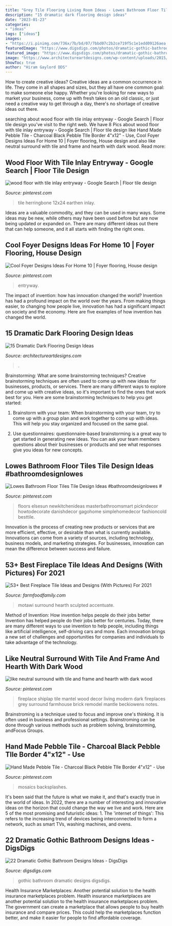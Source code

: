 ```yaml
---
title: "Grey Tile Flooring Living Room Ideas - Lowes Bathroom Floor Tiles Tile Design Ideas #bathroomdesignlowes #"
description: "15 dramatic dark flooring design ideas"
date: "2023-01-23"
categories:
- "ideas"
tags: ["ideas"]
images:
- "https://i.pinimg.com/736x/7b/bd/07/7bbd07c2b2ce719f5c1e1edd09126aea.jpg"
featuredImage: "https://www.digsdigs.com/photos/dramatic-gothic-bathroom-design-ideas-4.jpg"
featured_image: "https://www.digsdigs.com/photos/dramatic-gothic-bathroom-design-ideas-4.jpg"
image: "https://www.architectureartdesigns.com/wp-content/uploads/2015/03/141-1024x682.jpg"
ShowToc: true
author: "Hiram Gaylord DDS"
---
```



How to create creative ideas?
Creative ideas are a common occurrence in life. They come in all shapes and sizes, but they all have one common goal: to make someone else happy. Whether you're looking for new ways to market your business, come up with fresh takes on an old classic, or just need a creative way to get through a day, there's no shortage of creative ideas out there.

	

		
searching about wood floor with tile inlay entryway - Google Search | Floor tile design you've visit to the right web. We have 8 Pics about wood floor with tile inlay entryway - Google Search | Floor tile design like Hand Made Pebble Tile - Charcoal Black Pebble TIle Border 4&quot;x12&quot; - Use, Cool Foyer Designs Ideas For Home 10 | Foyer flooring, House design and also like neutral surround with tile and frame and hearth with dark wood. Read more:
		
    
## Wood Floor With Tile Inlay Entryway - Google Search | Floor Tile Design

<img loading=lazy src="https://i.pinimg.com/736x/7b/bd/07/7bbd07c2b2ce719f5c1e1edd09126aea.jpg" onerror="this.onerror=null;this.src='https://tse1.mm.bing.net/th?id=OIP.rY0SZ2aDzASJ8XIkAq89hgHaJ6&amp;pid=15.1';" alt="wood floor with tile inlay entryway - Google Search | Floor tile design">

_Source: pinterest.com_

>tile herringbone 12x24 earthen inlay. 

	

Ideas are a valuable commodity, and they can be used in many ways. Some ideas may be new, while others may have been used before but are now being updated or expanded on. There are many different ideas out there that can help someone, and it all starts with finding the right ones.

    
## Cool Foyer Designs Ideas For Home 10 | Foyer Flooring, House Design

<img loading=lazy src="https://i.pinimg.com/736x/30/18/f5/3018f5cc89f17f477b8533221bf53a82.jpg" onerror="this.onerror=null;this.src='https://tse3.mm.bing.net/th?id=OIP.2B_vjt-Zhx2CflbcpVicEgHaKU&amp;pid=15.1';" alt="Cool Foyer Designs Ideas For Home 10 | Foyer flooring, House design">

_Source: pinterest.com_

>entryway. 

	

The impact of invention: how has innovation changed the world?
Invention has had a profound impact on the world over the years. From making things easier, to changing how people live, innovation has had a significant impact on society and the economy. Here are five examples of how invention has changed the world.

    
## 15 Dramatic Dark Flooring Design Ideas

<img loading=lazy src="https://www.architectureartdesigns.com/wp-content/uploads/2015/03/141-1024x682.jpg" onerror="this.onerror=null;this.src='https://tse1.mm.bing.net/th?id=OIP.utPgSFx_97c3IAFpYt37SgHaE7&amp;pid=15.1';" alt="15 Dramatic Dark Flooring Design Ideas">

_Source: architectureartdesigns.com_

>. 

	

Brainstorming: What are some brainstorming techniques?
Creative brainstorming techniques are often used to come up with new ideas for businesses, products, or services. There are many different ways to explore and come up with creative ideas, so it's important to find the ones that work best for you. Here are some brainstorming techniques to help you get started:
1. Brainstorm with your team: When brainstorming with your team, try to come up with a group plan and work together to come up with ideas. This will help you stay organized and focused on the same goal.

2. Use questionnaires: questionnaire-based brainstorming is a great way to get started in generating new ideas. You can ask your team members questions about their businesses or products and see what responses give you ideas for new concepts.


    
## Lowes Bathroom Floor Tiles Tile Design Ideas #bathroomdesignlowes #

<img loading=lazy src="https://i.pinimg.com/736x/ff/8a/3f/ff8a3f568538ffac5f812e18a238c48d.jpg" onerror="this.onerror=null;this.src='https://tse2.mm.bing.net/th?id=OIP.uopzWvSEVQrqAVIoVXYkuQHaLH&amp;pid=15.1';" alt="Lowes Bathroom Floor Tiles Tile Design Ideas #bathroomdesignlowes #">

_Source: pinterest.com_

>floors elsesun newkitchenideas masterbathroomsmart pickndecor howtodecorate danishdecor gagohome simplehomedecor fashioncold besttile. 

	

Innovation is the process of creating new products or services that are more efficient, effective, or desirable than what is currently available. Innovations can come from a variety of sources, including technology, business models, and marketing strategies. For businesses, innovation can mean the difference between success and failure.

    
## 53+ Best Fireplace Tile Ideas And Designs (With Pictures) For 2021

<img loading=lazy src="https://farmfoodfamily.com/wp-content/uploads/2021/08/47-fireplace-tile-ideas.jpg" onerror="this.onerror=null;this.src='https://tse3.mm.bing.net/th?id=OIP.ySANnV7fqzHY2Vtvzhuc3QHaLU&amp;pid=15.1';" alt="53+ Best Fireplace Tile Ideas and Designs (With Pictures) For 2021">

_Source: farmfoodfamily.com_

>motawi surround hearth sculpted accentuate. 

	

Method of Invention: How invention helps people do their jobs better
Invention has helped people do their jobs better for centuries. Today, there are many different ways to use invention to help people, including things like artificial intelligence, self-driving cars and more. Each innovation brings a new set of challenges and opportunities for companies and individuals to take advantage of the technology.

    
## Like Neutral Surround With Tile And Frame And Hearth With Dark Wood

<img loading=lazy src="https://i.pinimg.com/736x/14/36/e1/1436e16e01e700a846a52d987a60ed5a.jpg" onerror="this.onerror=null;this.src='https://tse4.mm.bing.net/th?id=OIP.daCQvV0_JZxtyyQ-ibBaXQHaLH&amp;pid=15.1';" alt="like neutral surround with tile and frame and hearth with dark wood">

_Source: pinterest.com_

>fireplace shiplap tile mantel wood decor living modern dark fireplaces grey surround farmhouse brick remodel mantle beckiowens notes. 

	

Brainstroming is a technique used to focus and improve one's thinking. It is often used in business and professional settings. Brainstroming can be done through various methods such as problem solving, brainstorming, andFocus Groups.

    
## Hand Made Pebble Tile - Charcoal Black Pebble TIle Border 4&quot;x12&quot; - Use

<img loading=lazy src="https://i.pinimg.com/736x/c2/52/dc/c252dc1a63e3922bfb5da358878cd6d8.jpg" onerror="this.onerror=null;this.src='https://tse1.mm.bing.net/th?id=OIP.EX_LP0EHcwGuV5YAs_ZqoQHaHa&amp;pid=15.1';" alt="Hand Made Pebble Tile - Charcoal Black Pebble TIle Border 4&quot;x12&quot; - Use">

_Source: pinterest.com_

>mosaics backsplashes. 

	

It's been said that the future is what we make it, and that's exactly true in the world of ideas. In 2022, there are a number of interesting and innovative ideas on the horizon that could change the way we live and work. Here are 5 of the most promising and futuristic ideas: 1. The 'internet of things': This refers to the increasing trend of devices being interconnected to form a network, such as smart TVs, washing machines, and ovens.

    
## 22 Dramatic Gothic Bathroom Designs Ideas - DigsDigs

<img loading=lazy src="https://www.digsdigs.com/photos/dramatic-gothic-bathroom-design-ideas-4.jpg" onerror="this.onerror=null;this.src='https://tse4.mm.bing.net/th?id=OIP.kKABNMHOQ48PgUSyNSQPlAHaKQ&amp;pid=15.1';" alt="22 Dramatic Gothic Bathroom Designs Ideas - DigsDigs">

_Source: digsdigs.com_

>gothic bathroom dramatic designs digsdigs. 

	

Health Insurance Marketplaces: Another potential solution to the health insurance marketplaces problem.
Health insurance marketplaces are another potential solution to the health insurance marketplaces problem. The government can create a marketplace that allows people to buy health insurance and compare prices. This could help the marketplaces function better, and make it easier for people to find affordable coverage.

